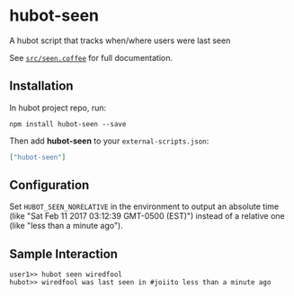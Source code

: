 # hubot-seen

A hubot script that tracks when/where users were last seen

See [`src/seen.coffee`](src/seen.coffee) for full documentation.

## Installation

In hubot project repo, run:

`npm install hubot-seen --save`

Then add **hubot-seen** to your `external-scripts.json`:

```json
["hubot-seen"]
```

## Configuration

Set `HUBOT_SEEN_NORELATIVE` in the environment to output an absolute time (like "Sat Feb 11 2017 03:12:39 GMT-0500 (EST)") instead of a relative one (like "less than a minute ago").

## Sample Interaction

```
user1>> hubot seen wiredfool
hubot>> wiredfool was last seen in #joiito less than a minute ago

```
